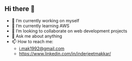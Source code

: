 ## Hi there 👋

<!--
**indermak/indermak** is a ✨ _special_ ✨ repository because its `README.md` (this file) appears on your GitHub profile.

Here are some ideas to get you started:
- 🤔 I’m looking for help with ...
- 😄 Pronouns: ...
- ⚡ Fun fact: ...

-->

- 🔭 I’m currently working on myself
- 🌱 I’m currently learning AWS
- 👯 I’m looking to collaborate on web development projects
- 💬 Ask me about anything
- 📫 How to reach me:
  - i.mak1992@gmail.com
  - https://www.linkedin.com/in/inderjeetmakkar/
